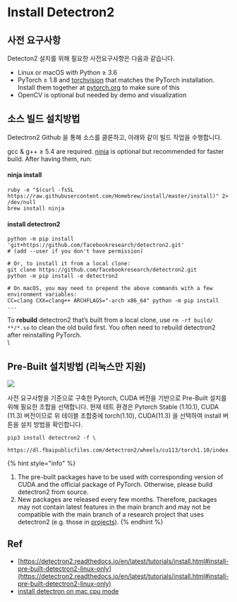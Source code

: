 # Install Detectron2

## 사전 요구사항

Detecton2 설치를 위해 필요한 사전요구사항은 다음과 같습니다.

* Linux or macOS with Python ≥ 3.6
* PyTorch ≥ 1.8 and [torchvision](https://github.com/pytorch/vision/) that matches the PyTorch installation. Install them together at [pytorch.org](https://pytorch.org) to make sure of this
* OpenCV is optional but needed by demo and visualization

## 소스 빌드 설치방법

Detectron2 Github 을 통해 소스를 클론하고, 아래와 같이 빌드 작업을 수행합니다.

gcc & g++ ≥ 5.4 are required. [ninja](https://ninja-build.org) is optional but recommended for faster build. After having them, run:

#### ninja install

```
ruby -e "$(curl -fsSL https://raw.githubusercontent.com/Homebrew/install/master/install)" 2> /dev/null
brew install ninja
```

#### install detectron2

```
python -m pip install 'git+https://github.com/facebookresearch/detectron2.git'
# (add --user if you don't have permission)

# Or, to install it from a local clone:
git clone https://github.com/facebookresearch/detectron2.git
python -m pip install -e detectron2

# On macOS, you may need to prepend the above commands with a few environment variables:
CC=clang CXX=clang++ ARCHFLAGS="-arch x86_64" python -m pip install ...
```

To **rebuild** detectron2 that’s built from a local clone, use `rm -rf build/ **/*.so` to clean the old build first. You often need to rebuild detectron2 after reinstalling PyTorch.\
\


## Pre-Built 설치방법 (리눅스만 지원)

![](<../../.gitbook/assets/detectron2\_support\_table (1).png>)

사전 요구사항을 기준으로 구축한 Pytorch, CUDA 버전을 기반으로 Pre-Built 설치를 위해 필요한 조합을 선택합니다. 현재 테트 환경은 Pytorch Stable (1.10.1), CUDA (11.3) 버전이므로 위 테이블 조합중에 torch(1.10), CUDA(11.3) 을 선택하여 install 버튼을 설치 방법을 확인합니다.

```
pip3 install detectron2 -f \
  https://dl.fbaipublicfiles.com/detectron2/wheels/cu113/torch1.10/index.html
```

{% hint style="info" %}


1. The pre-built packages have to be used with corresponding version of CUDA and the official package of PyTorch. Otherwise, please build detectron2 from source.
2. New packages are released every few months. Therefore, packages may not contain latest features in the main branch and may not be compatible with the main branch of a research project that uses detectron2 (e.g. those in [projects](https://github.com/facebookresearch/detectron2/blob/main/projects)).
{% endhint %}

## Ref

* [https://detectron2.readthedocs.io/en/latest/tutorials/install.html#install-pre-built-detectron2-linux-only](https://detectron2.readthedocs.io/en/latest/tutorials/install.html#install-pre-built-detectron2-linux-only)
* [install detectron on mac cpu mode](https://knowing.net/posts/2021/11/install-detectron2-draft/)
